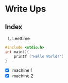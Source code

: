 # Write Ups

## Index

1. Leettime

```c
#include <stdio.h>
int main(){
    printf ("Hello World!")
}
```

- [x]  machine 1
- [x] machine 2